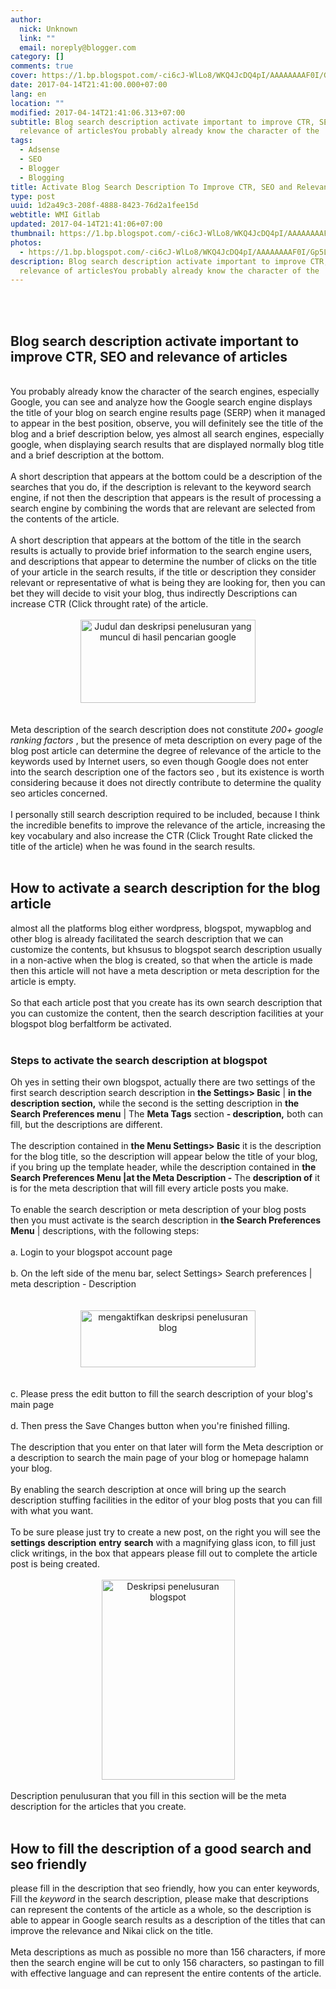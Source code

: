 ```yaml
---
author:
  nick: Unknown
  link: ""
  email: noreply@blogger.com
category: []
comments: true
cover: https://1.bp.blogspot.com/-ci6cJ-WlLo8/WKQ4JcDQ4pI/AAAAAAAAF0I/Gp5LD-xDMgYr0It3EAZWWVkDlvSijot6QCLcB/s280/judul-dan-deskripsi-penelusuran-di-pencarian-google.jpg
date: 2017-04-14T21:41:00.000+07:00
lang: en
location: ""
modified: 2017-04-14T21:41:06.313+07:00
subtitle: Blog search description activate important to improve CTR, SEO and
  relevance of articlesYou probably already know the character of the
tags:
  - Adsense
  - SEO
  - Blogger
  - Blogging
title: Activate Blog Search Description To Improve CTR, SEO and Relevance Of Articles
type: post
uuid: 1d2a49c3-208f-4888-8423-76d2a1fee15d
webtitle: WMI Gitlab
updated: 2017-04-14T21:41:06+07:00
thumbnail: https://1.bp.blogspot.com/-ci6cJ-WlLo8/WKQ4JcDQ4pI/AAAAAAAAF0I/Gp5LD-xDMgYr0It3EAZWWVkDlvSijot6QCLcB/s280/judul-dan-deskripsi-penelusuran-di-pencarian-google.jpg
photos:
  - https://1.bp.blogspot.com/-ci6cJ-WlLo8/WKQ4JcDQ4pI/AAAAAAAAF0I/Gp5LD-xDMgYr0It3EAZWWVkDlvSijot6QCLcB/s280/judul-dan-deskripsi-penelusuran-di-pencarian-google.jpg
description: Blog search description activate important to improve CTR, SEO and
  relevance of articlesYou probably already know the character of the
---
```


<div dir="ltr" style="text-align: left;" trbidi="on"><br><br><article class="article" itemscope="itemscope" itemtype="https://schema.org/BlogPosting"><a href="https://www.blogger.com/null" name="6632988003876419016" rel="noopener noreferer nofollow"></a><h1 itemprop="name headline"><span class="notranslate" onmouseout="_tipoff()" onmouseover="_tipon(this)">Blog search description activate important to improve CTR, SEO and relevance of articles</span></h1><div class="yyy"><div class="main-content" itemprop="description articleBody"><span class="notranslate" onmouseout="_tipoff()" onmouseover="_tipon(this)"><span class="google-src-text" style="direction: ltr; text-align: left;"><br></span></span><span class="notranslate" onmouseout="_tipoff()" onmouseover="_tipon(this)">You probably already know the character of the search engines, especially Google, you can see and analyze how the Google search engine displays the title of your blog on search engine results page (SERP) when it managed to appear in the best position, observe, you will definitely see the title of the blog and a brief description below, yes almost all search engines, especially google, when displaying search results that are displayed normally blog title and a brief description at the bottom.</span> <br><br><span class="notranslate" onmouseout="_tipoff()" onmouseover="_tipon(this)">A short description that appears at the bottom could be a description of the searches that you do, if the description is relevant to the keyword search engine, if not then the description that appears is the result of processing a search engine by combining the words that are relevant are selected from the contents of the article.</span> <br><br><span class="notranslate" onmouseout="_tipoff()" onmouseover="_tipon(this)">A short description that appears at the bottom of the title in the search results is actually to provide brief information to the search engine users, and descriptions that appear to determine the number of clicks on the title of your article in the search results, if the title or description they consider relevant or representative of what is being they are looking for, then you can bet they will decide to visit your blog, thus indirectly Descriptions can increase CTR (Click throught rate) of the article.</span> <br><br><div class="separator" style="clear: both; text-align: center;"><a href="https://1.bp.blogspot.com/-ci6cJ-WlLo8/WKQ4JcDQ4pI/AAAAAAAAF0I/Gp5LD-xDMgYr0It3EAZWWVkDlvSijot6QCLcB/s1600/judul-dan-deskripsi-penelusuran-di-pencarian-google.jpg" imageanchor="1" rel="noopener noreferer nofollow"><img alt="Judul dan deskripsi penelusuran yang muncul di hasil pencarian google" border="0" height="133" src="https://1.bp.blogspot.com/-ci6cJ-WlLo8/WKQ4JcDQ4pI/AAAAAAAAF0I/Gp5LD-xDMgYr0It3EAZWWVkDlvSijot6QCLcB/s280/judul-dan-deskripsi-penelusuran-di-pencarian-google.jpg" title="The title and description searches that appear in Google search results" width="280"></a> </div><br><br><span class="notranslate" onmouseout="_tipoff()" onmouseover="_tipon(this)">Meta description of the search description does not constitute <i>200+ google ranking factors</i> , but the presence of meta description on every page of the blog post article can determine the degree of relevance of the article to the keywords used by Internet users, so even though Google does not enter into the search description one of the factors seo , but its existence is worth considering because it does not directly contribute to determine the quality seo articles concerned.</span> <br><br><span class="notranslate" onmouseout="_tipoff()" onmouseover="_tipon(this)">I personally still search description required to be included, because I think the incredible benefits to improve the relevance of the article, increasing the key vocabulary and also increase the CTR (Click Trought Rate clicked the title of the article) when he was found in the search results.</span> <br><br><h2><span class="notranslate" onmouseout="_tipoff()" onmouseover="_tipon(this)">How to activate a search description for the blog article</span> </h2><span class="notranslate" onmouseout="_tipoff()" onmouseover="_tipon(this)">almost all the platforms blog either wordpress, blogspot, mywapblog and other blog is already facilitated the search description that we can customize the contents, but khsusus to blogspot search description usually in a non-active when the blog is created, so that when the article is made then this article will not have a meta description or meta description for the article is empty.</span> <br><br><span class="notranslate" onmouseout="_tipoff()" onmouseover="_tipon(this)">So that each article post that you create has its own search description that you can customize the content, then the search description facilities at your blogspot blog berfaltform be activated.</span> <br><br><h3><span class="notranslate" onmouseout="_tipoff()" onmouseover="_tipon(this)">Steps to activate the search description at blogspot</span> </h3><span class="notranslate" onmouseout="_tipoff()" onmouseover="_tipon(this)">Oh yes in setting their own blogspot, actually there are two settings of the first search description search description in <b>the Settings&gt; Basic</b></span><span class="notranslate" onmouseout="_tipoff()" onmouseover="_tipon(this)"><span class="google-src-text" style="direction: ltr; text-align: left;">&nbsp;|</span> <b>in the description section,</b> while the second is the setting description in <b>the Search Preferences menu</b> |</span><span class="notranslate" onmouseout="_tipoff()" onmouseover="_tipon(this)">&nbsp;The <b>Meta Tags</b> section <b>- description,</b> both can fill, but the descriptions are different.</span> <br><br><span class="notranslate" onmouseout="_tipoff()" onmouseover="_tipon(this)">The description contained in <b>the Menu Settings&gt; Basic</b> it is the description for the blog title, so the description will appear below the title of your blog, if you bring up the template header, while the description contained in <b>the Search Preferences Menu |</b></span><span class="notranslate" onmouseout="_tipoff()" onmouseover="_tipon(this)"><b>at the Meta Description -</b> The <b>description of</b> it is for the meta description that will fill every article posts you make.</span> <br><br><span class="notranslate" onmouseout="_tipoff()" onmouseover="_tipon(this)">To enable the search description or meta description of your blog posts then you must activate is the search description in <b>the Search Preferences Menu</b> |&nbsp;</span><span class="notranslate" onmouseout="_tipoff()" onmouseover="_tipon(this)">descriptions, with the following steps:</span> <br><br><span class="notranslate" onmouseout="_tipoff()" onmouseover="_tipon(this)"><span class="google-src-text" style="direction: ltr; text-align: left;">a.</span> </span><span class="notranslate" onmouseout="_tipoff()" onmouseover="_tipon(this)">Login to your blogspot account page</span> <br><br><span class="notranslate" onmouseout="_tipoff()" onmouseover="_tipon(this)">b. On the left side of the menu bar, select Settings&gt; Search preferences |</span> <span class="notranslate" onmouseout="_tipoff()" onmouseover="_tipon(this)">meta description - Description</span> <br><br><br><div class="separator" style="clear: both; text-align: center;"><a href="https://2.bp.blogspot.com/-jl1WdkpyJss/WKQ2Cuw7D6I/AAAAAAAAFz8/HnSHvYe21Zw6bIOCFGHkDAO_CdqaSZG5ACLcB/s1600/mengaktifkan-deskripsi-penelusuran-blogspot.jpg" imageanchor="1" rel="noopener noreferer nofollow"><img alt="mengaktifkan deskripsi penelusuran blog" border="0" height="91" src="https://2.bp.blogspot.com/-jl1WdkpyJss/WKQ2Cuw7D6I/AAAAAAAAFz8/HnSHvYe21Zw6bIOCFGHkDAO_CdqaSZG5ACLcB/s280/mengaktifkan-deskripsi-penelusuran-blogspot.jpg" title="activate the blog search description" width="280"></a> </div><br><br><span class="notranslate" onmouseout="_tipoff()" onmouseover="_tipon(this)"><span class="google-src-text" style="direction: ltr; text-align: left;">c.&nbsp;</span></span><span class="notranslate" onmouseout="_tipoff()" onmouseover="_tipon(this)">Please press the edit button to fill the search description of your blog's main page</span> <br><br><span class="notranslate" onmouseout="_tipoff()" onmouseover="_tipon(this)"><span class="google-src-text" style="direction: ltr; text-align: left;">d.</span>&nbsp;Then</span><span class="notranslate" onmouseout="_tipoff()" onmouseover="_tipon(this)">&nbsp;press the Save Changes button when you're finished filling.</span> <br><br><span class="notranslate" onmouseout="_tipoff()" onmouseover="_tipon(this)">The description that you enter on that later will form the Meta description or a description to search the main page of your blog or homepage halamn your blog.</span> <br><br><span class="notranslate" onmouseout="_tipoff()" onmouseover="_tipon(this)">By enabling the search description at once will bring up the search description stuffing facilities in the editor of your blog posts that you can fill with what you want.</span> <br><br><span class="notranslate" onmouseout="_tipoff()" onmouseover="_tipon(this)">To be sure please just try to create a new post, on the right you will see the <b>settings</b> <b>description</b> <b>entry</b> <b>search</b> with a magnifying glass icon, to fill just click writings, in the box that appears please fill out to complete the article post is being created.</span> <br><br><div class="separator" style="clear: both; text-align: center;"><a href="https://4.bp.blogspot.com/--BYLO3l11sA/WKQ0lOPL-lI/AAAAAAAAFzw/lITZLKDUrf4xaYzzUm9eRTYf_DgMBiwgACLcB/s1600/deskripsi-penelusuran.jpg" imageanchor="1" rel="noopener noreferer nofollow"><img alt="Deskripsi penelusuran blogspot" border="0" height="320" src="https://4.bp.blogspot.com/--BYLO3l11sA/WKQ0lOPL-lI/AAAAAAAAFzw/lITZLKDUrf4xaYzzUm9eRTYf_DgMBiwgACLcB/s320/deskripsi-penelusuran.jpg" title="Blogspot search description" width="213"></a> </div><br><span class="notranslate" onmouseout="_tipoff()" onmouseover="_tipon(this)">Description penulusuran that you fill in this section will be the meta description for the articles that you create.</span> <br><br><h2><span class="notranslate" onmouseout="_tipoff()" onmouseover="_tipon(this)">How to fill the description of a good search and seo friendly</span> </h2><span class="notranslate" onmouseout="_tipoff()" onmouseover="_tipon(this)">please fill in the description that seo friendly, how you can enter keywords, Fill the <i>keyword</i> in the search description, please make that descriptions can represent the contents of the article as a whole, so the description is able to appear in Google search results as a description of the titles that can improve the relevance and Nikai click on the title.</span> <br><br><span class="notranslate" onmouseout="_tipoff()" onmouseover="_tipon(this)">Meta descriptions as much as possible no more than 156 characters, if more then the search engine will be cut to only 156 characters, so pastingan to fill with effective language and can represent the entire contents of the article.</span></div></div></article></div><script>document.querySelectorAll("pre,code");
  pretext.forEach(function (el) {
    el.classList.toggle("notranslate", true);
  });</script><script>document.querySelectorAll("pre,code");
  pretext.forEach(function (el) {
    el.classList.toggle("notranslate", true);
  });</script><script>document.querySelectorAll("pre,code");
  pretext.forEach(function (el) {
    el.classList.toggle("notranslate", true);
  });</script>